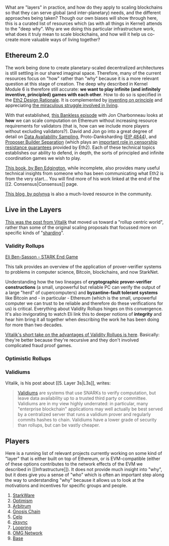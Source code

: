 What are "layers" in practice, and how do they apply to scaling blockchains so that they can serve global (and inter-planetary) needs, and the different approaches being taken? Though our own biases will show through here, this is a curated list of resources which (as with all things in Kernel) attends to the "deep why". Why are we doing this particular infrastructure work, what does it truly mean to scale blockchains, and how will it help us co-create more valuable ways of living together?

## Ethereum 2.0

The work being done to create planetary-scaled decentralized architectures is still settling in our shared imaginal space. Therefore, many of the current resources focus on "how" rather than "why" because it is a more relevant question at this stage of creation. The deep why described in Kernel Module 6 is therefore still accurate: **we want to play infinite (and infinitely inventive, principled) games with each other**. How to do so is specified in the [Eth2 Design Rationale](https://www.kernel.community/en/learn/module-6/serenity). It is complemented by [inventing on principle](https://www.kernel.community/en/learn/module-6/inventing-on-principle) and appreciating [the miraculous struggle involved in living](https://www.kernel.community/en/learn/module-6/duende).

With that established, [this Bankless episode](https://www.youtube.com/watch?v=xuLyZaty9iI) with Jon Charbonneau looks at **how** we can scale computation on Ethereum without increasing resource requirements for validators (that is, how can we include more players without excluding validators?). David and Jon go into a great degree of detail on [Data Availability Sampling](https://hackmd.io/@vbuterin/sharding_proposal), Proto-Danksharding ([EIP 4844](https://www.eip4844.com/)), and [Proposer Builder Separation](https://archive.devcon.org/archive/watch/6/updates-on-proposer-builder-separation/?tab=YouTube) (which plays an [important role in censorship resistance guarantees](https://notes.ethereum.org/@vbuterin/pbs_censorship_resistance) provided by Eth2). Each of these technical topics establishes our ability to defend, in depth, the sorts of principled and infinite coordination games we wish to play.

[This book, by Ben Edgington](https://eth2book.info/latest/), while incomplete, also provides many useful technical insights from someone who has been communicating what Eth2 is from the very start... You will find more of his work linked at the end of the [[2. Consensus|Consensus]] page.

[This blog, by polynya](https://polynya.mirror.xyz/) is also a much-loved resource in the community.

## Live in the Layers

[This was the post from Vitalik](https://ethereum-magicians.org/t/a-rollup-centric-ethereum-roadmap/4698) that moved us toward a "rollup centric world", rather than some of the original scaling proposals that focussed more on specific kinds of "[sharding](https://ethereum.org/en/upgrades/sharding/)".

### Validity Rollups

[Eli Ben-Sasson - STARK End Game](https://www.youtube.com/watch?v=Y1L0CJmhQvc )

This talk provides an overview of the application of prover-verifier systems to problems in computer science, Bitcoin, blockchains, and now StarkNet. 

Understanding how the two lineages of **cryptographic prover-verifier constructions** (a small, unpowerful but reliable PC can verify the output of a large "herd" of cupercomputers) and **byzantine-fault tolerant systems** like Bitcoin and - in particular - Ethereum (which is the small, unpowerful computer we can trust to be reliable and therefore do these verifications for us) is critical. Everything about Validity Rollups hinges on this convergence. It's also invigorating to watch Eli link this to deeper notions of **integrity** and hear him bring it all together when describing the work he has been doing for more than two decades.

[Vitalik's short take on the advantages of Validity Rollups is here](https://ethereum-magicians.org/t/a-rollup-centric-ethereum-roadmap/4698/5). Basically: they're better because they're recursive and they don't involved complicated fraud proof games.

### Optimistic Rollups



### Validiums

Vitalik, is his post about [[5. Layer 3s|L3s]], writes:

>[Validiums](https://ethereum.org/en/developers/docs/scaling/validium/) are systems that use SNARKs to verify computation, but leave data availability up to a trusted third party or committee. Validiums are in my view highly underrated: in particular, many "enterprise blockchain" applications may well actually be best served by a centralized server that runs a validium prover and regularly commits hashes to chain. Validiums have a lower grade of security than rollups, but can be vastly cheaper.

## Players

Here is a running list of relevant projects currently working on some kind of "layer" that is either built on top of Ethereum, or is EVM-compatible (either of these options contributes to the network effects of the EVM we described in [[Infrastructure]]). It does not provide much insight into "why", but it does give you a sense of "who" which is often an important step along the way to understanding "why" because it allows us to look at the motivations and incentives for specific groups and people.

1. [StarkWare](https://starkware.co/)
2. [Optimism](https://www.optimism.io/)
3. [Arbitrum](https://arbitrum.io/)
4. [Gnosis Chain](https://www.gnosis.io/)
5. [Celo](https://celo.org/)
6. [zksync](https://zksync.io/)
7. [Loopring](https://loopring.io/#/)
8. [OMG Network](https://docs.omg.network/)
9. [Base](https://base.org/)